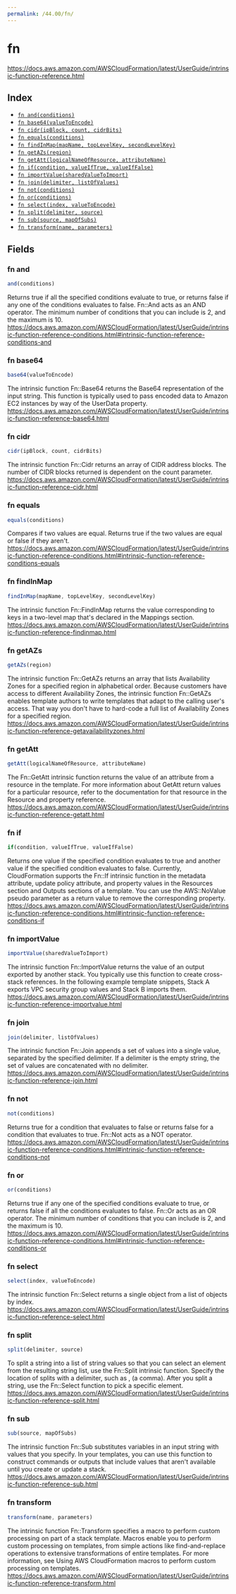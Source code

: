 ```yaml
---
permalink: /44.00/fn/
---
```


# fn

https://docs.aws.amazon.com/AWSCloudFormation/latest/UserGuide/intrinsic-function-reference.html

## Index

* [`fn and(conditions)`](#fn-and)
* [`fn base64(valueToEncode)`](#fn-base64)
* [`fn cidr(ipBlock, count, cidrBits)`](#fn-cidr)
* [`fn equals(conditions)`](#fn-equals)
* [`fn findInMap(mapName, topLevelKey, secondLevelKey)`](#fn-findinmap)
* [`fn getAZs(region)`](#fn-getazs)
* [`fn getAtt(logicalNameOfResource, attributeName)`](#fn-getatt)
* [`fn if(condition, valueIfTrue, valueIfFalse)`](#fn-if)
* [`fn importValue(sharedValueToImport)`](#fn-importvalue)
* [`fn join(delimiter, listOfValues)`](#fn-join)
* [`fn not(conditions)`](#fn-not)
* [`fn or(conditions)`](#fn-or)
* [`fn select(index, valueToEncode)`](#fn-select)
* [`fn split(delimiter, source)`](#fn-split)
* [`fn sub(source, mapOfSubs)`](#fn-sub)
* [`fn transform(name, parameters)`](#fn-transform)

## Fields

### fn and

```ts
and(conditions)
```

Returns true if all the specified conditions evaluate to true, or returns false if any one of the conditions evaluates to false. Fn::And acts as an AND operator. The minimum number of conditions that you can include is 2, and the maximum is 10. 
https://docs.aws.amazon.com/AWSCloudFormation/latest/UserGuide/intrinsic-function-reference-conditions.html#intrinsic-function-reference-conditions-and

### fn base64

```ts
base64(valueToEncode)
```

The intrinsic function Fn::Base64 returns the Base64 representation of the input string. This function is typically used to pass encoded data to Amazon EC2 instances by way of the UserData property.
https://docs.aws.amazon.com/AWSCloudFormation/latest/UserGuide/intrinsic-function-reference-base64.html

### fn cidr

```ts
cidr(ipBlock, count, cidrBits)
```

The intrinsic function Fn::Cidr returns an array of CIDR address blocks. The number of CIDR blocks returned is dependent on the count parameter. 
https://docs.aws.amazon.com/AWSCloudFormation/latest/UserGuide/intrinsic-function-reference-cidr.html

### fn equals

```ts
equals(conditions)
```

Compares if two values are equal. Returns true if the two values are equal or false if they aren't. 
https://docs.aws.amazon.com/AWSCloudFormation/latest/UserGuide/intrinsic-function-reference-conditions.html#intrinsic-function-reference-conditions-equals

### fn findInMap

```ts
findInMap(mapName, topLevelKey, secondLevelKey)
```

The intrinsic function Fn::FindInMap returns the value corresponding to keys in a two-level map that's declared in the Mappings section. 
https://docs.aws.amazon.com/AWSCloudFormation/latest/UserGuide/intrinsic-function-reference-findinmap.html

### fn getAZs

```ts
getAZs(region)
```

The intrinsic function Fn::GetAZs returns an array that lists Availability Zones for a specified region in alphabetical order. Because customers have access to different Availability Zones, the intrinsic function Fn::GetAZs enables template authors to write templates that adapt to the calling user's access. That way you don't have to hard-code a full list of Availability Zones for a specified region. 
https://docs.aws.amazon.com/AWSCloudFormation/latest/UserGuide/intrinsic-function-reference-getavailabilityzones.html

### fn getAtt

```ts
getAtt(logicalNameOfResource, attributeName)
```

The Fn::GetAtt intrinsic function returns the value of an attribute from a resource in the template. For more information about GetAtt return values for a particular resource, refer to the documentation for that resource in the Resource and property reference. 
https://docs.aws.amazon.com/AWSCloudFormation/latest/UserGuide/intrinsic-function-reference-getatt.html

### fn if

```ts
if(condition, valueIfTrue, valueIfFalse)
```

Returns one value if the specified condition evaluates to true and another value if the specified condition evaluates to false. Currently, CloudFormation supports the Fn::If intrinsic function in the metadata attribute, update policy attribute, and property values in the Resources section and Outputs sections of a template. You can use the AWS::NoValue pseudo parameter as a return value to remove the corresponding property. 
https://docs.aws.amazon.com/AWSCloudFormation/latest/UserGuide/intrinsic-function-reference-conditions.html#intrinsic-function-reference-conditions-if

### fn importValue

```ts
importValue(sharedValueToImport)
```

The intrinsic function Fn::ImportValue returns the value of an output exported by another stack. You typically use this function to create cross-stack references. In the following example template snippets, Stack A exports VPC security group values and Stack B imports them. 
https://docs.aws.amazon.com/AWSCloudFormation/latest/UserGuide/intrinsic-function-reference-importvalue.html

### fn join

```ts
join(delimiter, listOfValues)
```

The intrinsic function Fn::Join appends a set of values into a single value, separated by the specified delimiter. If a delimiter is the empty string, the set of values are concatenated with no delimiter. 
https://docs.aws.amazon.com/AWSCloudFormation/latest/UserGuide/intrinsic-function-reference-join.html

### fn not

```ts
not(conditions)
```

Returns true for a condition that evaluates to false or returns false for a condition that evaluates to true. Fn::Not acts as a NOT operator. 
https://docs.aws.amazon.com/AWSCloudFormation/latest/UserGuide/intrinsic-function-reference-conditions.html#intrinsic-function-reference-conditions-not

### fn or

```ts
or(conditions)
```

Returns true if any one of the specified conditions evaluate to true, or returns false if all the conditions evaluates to false. Fn::Or acts as an OR operator. The minimum number of conditions that you can include is 2, and the maximum is 10. https://docs.aws.amazon.com/AWSCloudFormation/latest/UserGuide/intrinsic-function-reference-conditions.html#intrinsic-function-reference-conditions-or

### fn select

```ts
select(index, valueToEncode)
```

The intrinsic function Fn::Select returns a single object from a list of objects by index. 
https://docs.aws.amazon.com/AWSCloudFormation/latest/UserGuide/intrinsic-function-reference-select.html

### fn split

```ts
split(delimiter, source)
```

To split a string into a list of string values so that you can select an element from the resulting string list, use the Fn::Split intrinsic function. Specify the location of splits with a delimiter, such as , (a comma). After you split a string, use the Fn::Select function to pick a specific element. 
https://docs.aws.amazon.com/AWSCloudFormation/latest/UserGuide/intrinsic-function-reference-split.html

### fn sub

```ts
sub(source, mapOfSubs)
```

The intrinsic function Fn::Sub substitutes variables in an input string with values that you specify. In your templates, you can use this function to construct commands or outputs that include values that aren't available until you create or update a stack. 
https://docs.aws.amazon.com/AWSCloudFormation/latest/UserGuide/intrinsic-function-reference-sub.html

### fn transform

```ts
transform(name, parameters)
```

The intrinsic function Fn::Transform specifies a macro to perform custom processing on part of a stack template. Macros enable you to perform custom processing on templates, from simple actions like find-and-replace operations to extensive transformations of entire templates. For more information, see Using AWS CloudFormation macros to perform custom processing on templates. 
https://docs.aws.amazon.com/AWSCloudFormation/latest/UserGuide/intrinsic-function-reference-transform.html